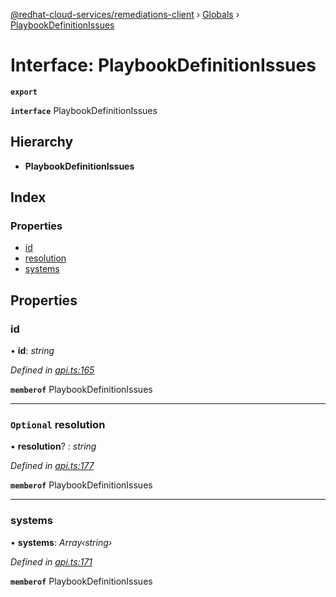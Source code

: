 [@redhat-cloud-services/remediations-client](../README.md) › [Globals](../globals.md) › [PlaybookDefinitionIssues](playbookdefinitionissues.md)

# Interface: PlaybookDefinitionIssues

**`export`** 

**`interface`** PlaybookDefinitionIssues

## Hierarchy

* **PlaybookDefinitionIssues**

## Index

### Properties

* [id](playbookdefinitionissues.md#id)
* [resolution](playbookdefinitionissues.md#optional-resolution)
* [systems](playbookdefinitionissues.md#systems)

## Properties

###  id

• **id**: *string*

*Defined in [api.ts:165](https://github.com/leSamo/javascript-clients/blob/master/packages/remediations/api.ts#L165)*

**`memberof`** PlaybookDefinitionIssues

___

### `Optional` resolution

• **resolution**? : *string*

*Defined in [api.ts:177](https://github.com/leSamo/javascript-clients/blob/master/packages/remediations/api.ts#L177)*

**`memberof`** PlaybookDefinitionIssues

___

###  systems

• **systems**: *Array‹string›*

*Defined in [api.ts:171](https://github.com/leSamo/javascript-clients/blob/master/packages/remediations/api.ts#L171)*

**`memberof`** PlaybookDefinitionIssues

